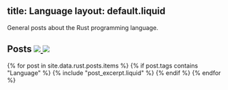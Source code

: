 title: Language
layout: default.liquid
---

General posts about the Rust programming language.

<h2>
  Posts
  <a class="feedicon" href="/language/feed.rss" title="Language RSS Feed">
    <img src="/images/rss.svg" />
  </a>
  <a class="feedicon" href="/language/feed.json" title="Language JSON Feed">
    <img src="/images/jsonfeed.png" />
  </a>
</h2>

{% for post in site.data.rust.posts.items %}
  {% if post.tags contains "Language" %}
  {% include "post_excerpt.liquid" %}
  {% endif %}
{% endfor %}
